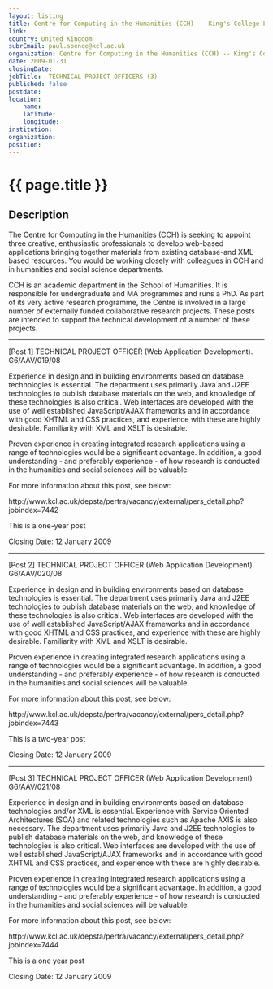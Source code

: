 ```yaml
---
layout: listing
title: Centre for Computing in the Humanities (CCH) -- King's College London -  TECHNICAL PROJECT OFFICERS (3)
link:
country: United Kingdom
subrEmail: paul.spence@kcl.ac.uk
organization: Centre for Computing in the Humanities (CCH) -- King's College London 
date: 2009-01-31
closingDate: 
jobTitle:  TECHNICAL PROJECT OFFICERS (3)
published: false
postdate:
location:
	name: 
	latitude: 
	longitude: 
institution: 
organization: 
position: 
--- 
```



# {{ page.title }}

## Description





<p>The Centre for Computing in the Humanities (CCH) is seeking to appoint three creative, enthusiastic professionals to develop web-based applications bringing together materials from existing database-and XML-based resources. You would be working closely with colleagues in CCH and in humanities and social science departments.</p>

<p>CCH is an academic department in the School of Humanities. It is responsible for undergraduate and MA programmes and runs a PhD. As part of its very active research programme, the Centre is involved in a large number of externally funded collaborative research projects. These posts are intended to support the technical development of a number of these projects.</p>

<hr />

<p>[Post 1] TECHNICAL PROJECT OFFICER (Web Application Development). G6/AAV/019/08
</p>

<p>Experience in design and in building environments based on database technologies is essential. The department uses primarily Java and J2EE technologies to publish database materials on the web, and knowledge of these technologies is also critical. Web interfaces are developed with the use of well established JavaScript/AJAX frameworks and in accordance with good XHTML and CSS practices, and experience with these are highly desirable. Familiarity with XML and XSLT is desirable.</p>

<p>Proven experience in creating integrated research applications using a range of technologies would be a significant advantage. In addition, a good understanding - and preferably experience - of how research is conducted in the humanities and social sciences will be valuable.</p>

<p>For more information about this post, see below:</p>

<p>http://www.kcl.ac.uk/depsta/pertra/vacancy/external/pers_detail.php?jobindex=7442</p>

<p>This is a one-year post</p>

<p>Closing Date: 12 January 2009</p>

<hr />

<p>[Post 2] TECHNICAL PROJECT OFFICER (Web Application Development). G6/AAV/020/08</p>

<p>Experience in design and in building environments based on database technologies is essential. The department uses primarily Java and J2EE technologies to publish database materials on the web, and knowledge of these technologies is also critical. Web interfaces are developed with the use of well established JavaScript/AJAX frameworks and in accordance with good XHTML and CSS practices, and experience with these are highly desirable. Familiarity with XML and XSLT is desirable.</p>

<p>Proven experience in creating integrated research applications using a range of technologies would be a significant advantage. In addition, a good understanding - and preferably experience - of how research is conducted in the humanities and social sciences will be valuable.</p>

<p>For more information about this post, see below:</p>

<p>http://www.kcl.ac.uk/depsta/pertra/vacancy/external/pers_detail.php?jobindex=7443</p>

<p>This is a two-year post</p>

<p>Closing Date: 12 January 2009</p>

<hr />

<p>[Post 3] TECHNICAL PROJECT OFFICER (Web Application Development) G6/AAV/021/08</p>

<p>Experience in design and in building environments based on database technologies and/or XML is essential. Experience with Service Oriented Architectures (SOA) and related technologies such as Apache AXIS is also necessary. The department uses primarily Java and J2EE technologies to publish database materials on the web, and knowledge of these technologies is also critical. Web interfaces are developed with the use of well established JavaScript/AJAX frameworks and in accordance with good XHTML and CSS practices, and experience with these are highly desirable.</p>

<p>Proven experience in creating integrated research applications using a range of technologies would be a significant advantage. In addition, a good understanding - and preferably experience - of how research is conducted in the humanities and social sciences will be valuable.</p>

<p>For more information about this post, see below:</p>

<p>http://www.kcl.ac.uk/depsta/pertra/vacancy/external/pers_detail.php?jobindex=7444</p>

<p>This is a one year post</p>

<p>Closing Date: 12 January 2009</p>
